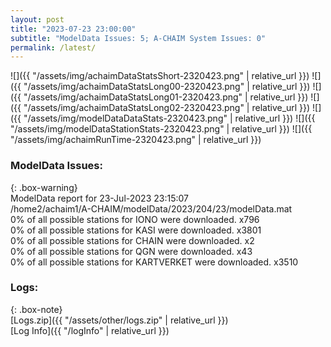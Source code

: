 ```yaml
---
layout: post
title: "2023-07-23 23:00:00"
subtitle: "ModelData Issues: 5; A-CHAIM System Issues: 0"
permalink: /latest/
---
```


![]({{ "/assets/img/achaimDataStatsShort-2320423.png" | relative_url }})
![]({{ "/assets/img/achaimDataStatsLong00-2320423.png" | relative_url }})
![]({{ "/assets/img/achaimDataStatsLong01-2320423.png" | relative_url }})
![]({{ "/assets/img/achaimDataStatsLong02-2320423.png" | relative_url }})
![]({{ "/assets/img/modelDataDataStats-2320423.png" | relative_url }})
![]({{ "/assets/img/modelDataStationStats-2320423.png" | relative_url }})
![]({{ "/assets/img/achaimRunTime-2320423.png" | relative_url }})


### ModelData Issues:  
  
{: .box-warning}  
 ModelData report for 23-Jul-2023 23:15:07   
 /home2/achaim1/A-CHAIM/modelData/2023/204/23/modelData.mat   
 0% of all possible stations for IONO were downloaded. x796   
 0% of all possible stations for KASI were downloaded. x3801   
 0% of all possible stations for CHAIN were downloaded. x2   
 0% of all possible stations for QGN were downloaded. x43   
 0% of all possible stations for KARTVERKET were downloaded. x3510   
  


### Logs:  
  
{: .box-note}  
[Logs.zip]({{ "/assets/other/logs.zip" | relative_url }})  
[Log Info]({{ "/logInfo" | relative_url }})  
